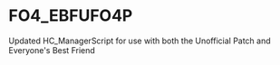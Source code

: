 # FO4_EBFUFO4P
Updated HC_ManagerScript for use with both the Unofficial Patch and Everyone's Best Friend
